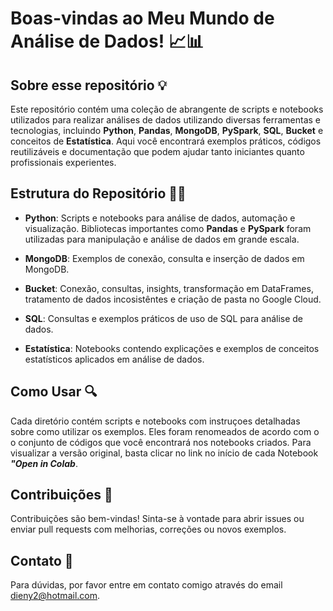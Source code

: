 # Boas-vindas ao Meu Mundo de Análise de Dados! 📈📊

## Sobre esse repositório 💡

Este repositório contém uma coleção de abrangente de scripts e notebooks utilizados para realizar análises de dados utilizando diversas ferramentas e tecnologias, incluindo **Python**, **Pandas**, **MongoDB**, **PySpark**, **SQL**, **Bucket** e conceitos de **Estatística**. Aqui você encontrará exemplos práticos, códigos reutilizáveis e documentação que podem ajudar tanto iniciantes quanto profissionais experientes.

## Estrutura do Repositório 📑✨

- **Python**: Scripts e notebooks para análise de dados, automação e visualização. Bibliotecas importantes como **Pandas** e **PySpark** foram utilizadas para manipulação e análise de dados em grande escala.

- **MongoDB**: Exemplos de conexão, consulta e inserção de dados em MongoDB.
  
- **Bucket**: Conexão, consultas, insights, transformação em DataFrames, tratamento de dados incosistêntes e criação de pasta no Google Cloud.

- **SQL**: Consultas e exemplos práticos de uso de SQL para análise de dados.

- **Estatística**: Notebooks contendo explicações e exemplos de conceitos estatísticos aplicados em análise de dados.

## Como Usar 🔍

Cada diretório contém scripts e notebooks com instruçoes detalhadas sobre como utilizar os exemplos. Eles foram renomeados de acordo com o o conjunto de códigos que você encontrará nos notebooks criados. Para visualizar a versão original, basta clicar no link no início de cada Notebook ***"Open in Colab***.

## Contribuições 🚀

Contribuições são bem-vindas! Sinta-se à vontade para abrir issues ou enviar pull requests com melhorias, correções ou novos exemplos.

## Contato 📧

Para dúvidas, por favor entre em contato comigo através do email dieny2@hotmail.com.
<!---
dienyffer2024/dienyffer2024 is a ✨ special ✨ repository because its `README.md` (this file) appears on your GitHub profile.
You can click the Preview link to take a look at your changes.
--->
